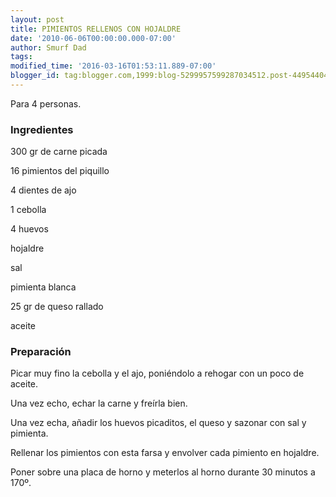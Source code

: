 ```yaml
---
layout: post
title: PIMIENTOS RELLENOS CON HOJALDRE
date: '2010-06-06T00:00:00.000-07:00'
author: Smurf Dad
tags: 
modified_time: '2016-03-16T01:53:11.889-07:00'
blogger_id: tag:blogger.com,1999:blog-5299957599287034512.post-4495440436111539240
---
```


Para 4 personas.

<h3>Ingredientes</h3>

300 gr de carne picada

16 pimientos del piquillo

4 dientes de ajo

1 cebolla

4 huevos

hojaldre

sal

pimienta blanca

25 gr de queso rallado

aceite

<h3>Preparación</h3>

Picar muy fino la cebolla y el ajo, poniéndolo a rehogar con un poco de aceite.

Una vez echo, echar la carne y freírla bien.

Una vez echa, añadir los huevos picaditos, el queso y sazonar con sal y pimienta.

Rellenar los pimientos con esta farsa y envolver cada pimiento en hojaldre.

Poner sobre una placa de horno y meterlos al horno durante 30 minutos a 170&ordm;.

